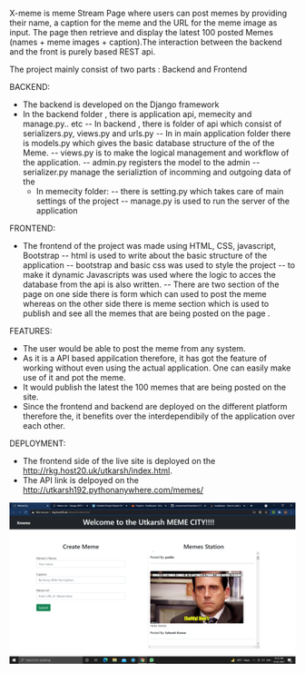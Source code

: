 X-meme is meme Stream Page where users can post memes by providing their name, a caption for the meme and the URL for the meme image as input. 
The page then retrieve and display the latest 100 posted Memes (names + meme images + caption).The interaction between the backend and the front is purely based 
REST api.


The project mainly consist of two parts : Backend and Frontend

BACKEND:
* The backend is developed on the Django framework
* In the backend folder , there is application api, memecity and manage.py.. etc
   -- In backend , there is folder of api which consist of serializers.py, views.py and urls.py
   -- In in main application folder there is models.py which gives the basic database structure of the of the Meme.
   -- views.py is to make the logical management and workflow of the application.
   -- admin.py registers the model to the admin
   -- serializer.py manage the serializtion of incomming and outgoing data of the
   * In memecity folder:
    -- there is setting.py which takes care of main settings of the project
    -- manage.py  is used to run the server of the application


FRONTEND:
* The frontend of the project was made using HTML, CSS, javascript, Bootstrap 
-- html is used to write about the basic structure of the application
-- bootstrap and basic css was used to style the project
-- to make it dynamic Javascripts was used where the logic to acces the database from the api is also written.
-- There are two section of the page on one side there is form which can used to post the meme whereas on the other side there is meme section
   which is used to publish and see all the memes that are being posted on the page .



FEATURES:
* The user would be able to post the meme from any system.
* As it is a API based appilcation therefore, it has got the feature of working without even using the actual application. One can easily make use of it and pot the meme.
* It would publish the latest the 100 memes that are being posted on the site.
* Since the frontend and backend are deployed on the different platform therefore the, it benefits over the interdependibily of the application over each other. 




DEPLOYMENT:
* The frontend side of the live site is deployed on the http://rkg.host20.uk/utkarsh/index.html.
* The API link is delpoyed on the http://utkarsh192.pythonanywhere.com/memes/ 


![Screenshot](Screenshot.png)
